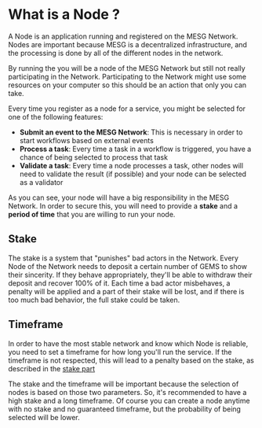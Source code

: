 # What is a Node ?

A Node is an application running and registered on the MESG Network. Nodes are important because MESG is a decentralized infrastructure, and the processing is done by all of the different nodes in the network.

By running the  you will be a node of the MESG Network but still not really participating in the Network. Participating to the Network might use some resources on your computer so this should be an action that only you can take.

Every time you register as a node for a service, you might be selected for one of the following features:

* **Submit an event to the MESG Network**: This is necessary in order to start workflows based on external events
* **Process a task**: Every time a task in a workflow is triggered, you have a chance of being selected to process that task
* **Validate a task**: Every time a node processes a task, other nodes will need to validate the result \(if possible\) and your node can be selected as a validator

As you can see, your node will have a big responsibility in the MESG Network. In order to secure this, you will need to provide a **stake** and a **period of time** that you are willing to run your node.

## Stake

The stake is a system that "punishes" bad actors in the Network. Every Node of the Network needs to deposit a certain number of GEMS to show their sincerity. If they behave appropriately, they'll be able to withdraw their deposit and recover 100% of it. Each time a bad actor misbehaves, a penalty will be applied and a part of their stake will be lost, and if there is too much bad behavior, the full stake could be taken.

## Timeframe

In order to have the most stable network and know which Node is reliable, you need to set a timeframe for how long you'll run the service. If the timeframe is not respected, this will lead to a penalty based on the stake, as described in the [stake part](what-is-a-node.md#stake)

The stake and the timeframe will be important because the selection of nodes is based on those two parameters. So, it's recommended to have a high stake and a long timeframe. Of course you can create a node anytime with no stake and no guaranteed timeframe, but the probability of being selected will be lower.

